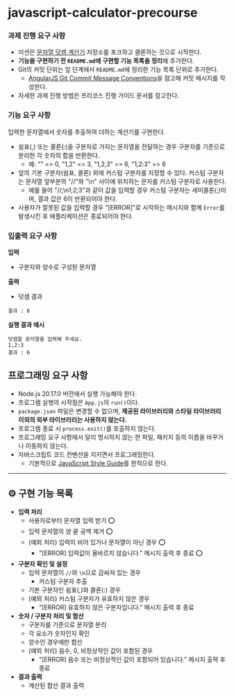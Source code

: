# javascript-calculator-precourse

### 과제 진행 요구 사항

- 미션은 [문자열 덧셈 계산기](https://github.com/woowacourse-precourse/javascript-calculator-7) 저장소를 포크하고 클론하는 것으로 시작한다.
- **기능을 구현하기 전 `README.md`에 구현할 기능 목록을 정리**해 추가한다.
- Git의 커밋 단위는 앞 단계에서 `README.md`에 정리한 기능 목록 단위로 추가한다.
  - [AngularJS Git Commit Message Conventions](https://gist.github.com/stephenparish/9941e89d80e2bc58a153)을 참고해 커밋 메시지를 작성한다.
- 자세한 과제 진행 방법은 프리코스 진행 가이드 문서를 참고한다.

### **기능 요구 사항**

입력한 문자열에서 숫자를 추출하여 더하는 계산기를 구현한다.

- 쉼표(,) 또는 콜론(:)을 구분자로 가지는 문자열을 전달하는 경우 구분자를 기준으로 분리한 각 숫자의 합을 반환한다.
  - 예: "" => 0, "1,2" => 3, "1,2,3" => 6, "1,2:3" => 6
- 앞의 기본 구분자(쉼표, 콜론) 외에 커스텀 구분자를 지정할 수 있다. 커스텀 구분자는 문자열 앞부분의 "//"와 "\n" 사이에 위치하는 문자를 커스텀 구분자로 사용한다.
  - 예를 들어 "//;\n1;2;3"과 같이 값을 입력할 경우 커스텀 구분자는 세미콜론(;)이며, 결과 값은 6이 반환되어야 한다.
- 사용자가 잘못된 값을 입력할 경우 "[ERROR]"로 시작하는 메시지와 함께 `Error`를 발생시킨 후 애플리케이션은 종료되어야 한다.

### **입출력 요구 사항**

**입력**

- 구분자와 양수로 구성된 문자열

**출력**

- 덧셈 결과

```
결과 : 6
```

**실행 결과 예시**

```
덧셈할 문자열을 입력해 주세요.
1,2:3
결과 : 6
```

## 프로그래밍 요구 사항

- Node.js 20.17.0 버전에서 실행 가능해야 한다.
- 프로그램 실행의 시작점은 `App.js`의 `run()`이다.
- `package.json` 파일은 변경할 수 없으며, **제공된 라이브러리와 스타일 라이브러리 이외의 외부 라이브러리는 사용하지 않는다.**
- 프로그램 종료 시 `process.exit()`를 호출하지 않는다.
- 프로그래밍 요구 사항에서 달리 명시하지 않는 한 파일, 패키지 등의 이름을 바꾸거나 이동하지 않는다.
- 자바스크립트 코드 컨벤션을 지키면서 프로그래밍한다.
  - 기본적으로 [JavaScript Style Guide](https://github.com/woowacourse/woowacourse-docs/tree/main/styleguide/javascript)를 원칙으로 한다.

---

## ⚙️ 구현 기능 목록

- **입력 처리**
  - 사용자로부터 문자열 입력 받기 ⭕️
  - 입력 문자열의 양 끝 공백 제거 ⭕️
  - (예외 처리) 입력이 비어 있거나 문자열이 아닌 경우 ⭕️
    - "[ERROR] 입력값이 올바르지 않습니다." 메시지 출력 후 종료 ⭕️
- **구분자 확인 및 설정**
  - 입력 문자열이 `//`와 `\n`으로 감싸져 있는 경우
    - 커스텀 구분자 추출
  - 기본 구분자인 쉼표(,)와 콜론(:) 경우
  - (예외 처리) 커스텀 구분자가 유효하지 않은 경우
    - "[ERROR] 유효하지 않은 구분자입니다." 메시지 출력 후 종료
- **숫자 / 구분자 처리 및 합산**
  - 구분자를 기준으로 문자열 분리
  - 각 요소가 숫자인지 확인
  - 양수인 경우에만 합산
  - (예외 처리) 음수, 0, 비정상적인 값이 포함된 경우
    - "[ERROR] 음수 또는 비정상적인 값이 포함되어 있습니다." 메시지 출력 후 종료
- **결과 출력**
  - 계산된 합산 결과 출력
